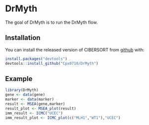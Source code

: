 # DrMyth
<!-- badges: start -->
<!-- badges: end -->

The goal of DrMyth is to run the DrMyth flow.

## Installation

You can install the released version of CIBERSORT from [github](https://github.com/Cpx0710/DrMyth) with:

``` r
install.packages("devtools")
devtools::install_github("Cpx0710/DrMyth")
```

## Example

``` r
library(DrMyth)
gene <- data(gene)
marker <- data(marker)
result <- MSEA(gene,marker)
result_plot <- MSEA_plot(result)
imm_result <- ICMC("UCEC")
imm_result_plot <- ICMC_plot(c("MLH1","WT1"),"UCEC")

```
